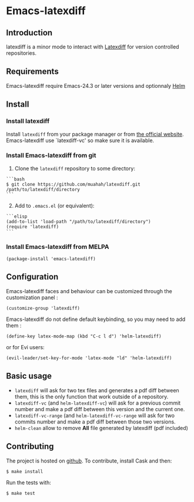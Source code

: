 # Emacs-latexdiff

## Introduction
latexdiff is a minor mode to interact with [Latexdiff](https://github.com/ftilmann/latexdiff) for version controlled
repositories.

## Requirements
Emacs-latexdiff require Emacs-24.3 or later versions
and optionnaly [Helm](https://github.com/emacs-helm/helm)

## Install

### Install latexdiff
Install `latexdiff` from your package manager or from
[the official website](https://github.com/ftilmann/latexdiff).
Emacs-latexdiff use `latexdiff-vc' so make sure it is available.

### Install Emacs-latexdiff from git
  1. Clone the `latexdiff` repository to some directory:

    ```bash
    $ git clone https://github.com/muahah/latexdiff.git /path/to/latexdiff/directory
    ```

  2. Add to `.emacs.el` (or equivalent):

    ```elisp
    (add-to-list 'load-path "/path/to/latexdiff/directory")
    (require 'latexdiff)
    ```

### Install Emacs-latexdiff from MELPA
```elisp
(package-install 'emacs-latexdiff)
```

## Configuration
Emacs-latexdiff faces and behaviour can be customized through the customization panel :
```elisp
(customize-group 'latexdiff)
```

Emacs-latexdiff do not define default keybinding, so you may need to add
them :
```elisp
(define-key latex-mode-map (kbd "C-c l d") 'helm-latexdiff)
```
or for Evi users:

```elisp
(evil-leader/set-key-for-mode 'latex-mode "ld" 'helm-latexdiff)
```

## Basic usage

 - `latexdiff` will ask for two tex files and generates a pdf diff between them, this is the only function that work outside of a repository.
 - `latexdiff-vc` (and `helm-latexdiff-vc`) will ask for a previous commit number and make a pdf diff between this version and the current one.
 - `latexdiff-vc-range` (and `helm-latexdiff-vc-range` will ask for two commits number and make a pdf diff between those two versions.
 - `helm-clean` allow to remove **All** file generated by latexdiff (pdf included)

## Contributing
The project is hosted on [github](https://github.com/galaunay/emacs-latexdiff).
To contribute, install Cask and then:
```bash
$ make install
```

Run the tests with:
```bash
$ make test
```
